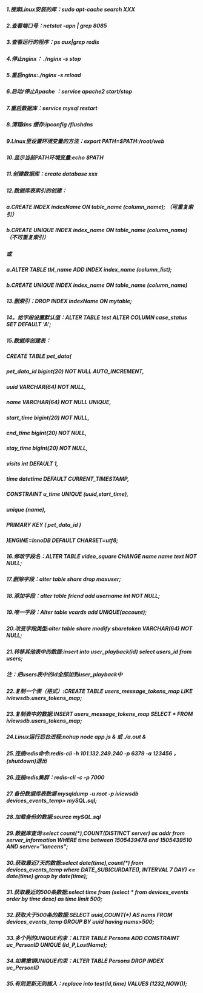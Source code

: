 ##### 1.搜索Linux安装的库：sudo apt-cache search XXX

##### 2.查看端口号：netstat -apn \| grep 8085

##### 3.查看运行的程序：ps aux\|grep redis

##### 4.停止nginx： ./nginx -s stop

##### 5.重启nginx:./nginx -s reload

##### 6.启动/停止Apache ：service apache2 start/stop

##### 7.重启数据库：service mysql restart

##### 8.清理dns 缓存:ipconfig /flushdns

##### 9.Linux里设置环境变量的方法：export PATH=$PATH:/root/web

##### 10.显示当前PATH环境变量:echo $PATH

##### 11.创建数据库：create database xxx

##### 12.数据库表索引的创建：

##### a.CREATE INDEX indexName ON table\_name \(column\_name\); （可重复索引）

##### b.CREATE UNIQUE INDEX index\_name ON table\_name \(column\_name\) （不可重复索引）

##### 或

##### a.ALTER TABLE tbl\_name ADD INDEX index\_name \(column\_list\);

##### b.CREATE UNIQUE INDEX index\_name ON table\_name \(column\_name\)

##### 13.删索引：DROP INDEX indexName ON mytable;

##### 14。给字段设置默认值：ALTER TABLE test ALTER COLUMN case\_status SET DEFAULT 'A';

##### 15.数据库创建表：

##### CREATE TABLE pet\_data\(

#####   pet\_data\_id bigint\(20\) NOT NULL AUTO\_INCREMENT,

#####   uuid VARCHAR\(64\) NOT NULL,

##### name VARCHAR\(64\) NOT NULL UNIQUE,

##### start\_time bigint\(20\) NOT NULL,

##### end\_time bigint\(20\) NOT NULL,

##### stay\_time bigint\(20\) NOT NULL,

##### visits int  DEFAULT 1,

##### time datetime  DEFAULT CURRENT\_TIMESTAMP,

##### CONSTRAINT u\_time UNIQUE \(uuid,start\_time\),

##### unique \(name\),

##### PRIMARY KEY \( pet\_data\_id \)

##### \)ENGINE=InnoDB DEFAULT CHARSET=utf8;

##### 16.修改字段名：ALTER TABLE video\_square CHANGE name name text NOT NULL;

##### 17.删除字段：alter table share drop maxuser;

##### 18.添加字段：alter table friend add username int NOT NULL;

##### 19.唯一字段：Alter table vcards add UNIQUE\(account\);

##### 20.改变字段类型:alter table  share modify  sharetoken VARCHAR\(64\) NOT NULL;

##### 21.转移其他表中的数据:insert into user\_playback\(id\) select users\_id from users;

##### 注：把users表中的id全部加到user\_playback中

##### 22.复制一个表（格式）:CREATE TABLE users\_message\_tokens\_map LIKE iviewsdb.users\_tokens\_map;

##### 23.复制表中的数据:INSERT users\_message\_tokens\_map SELECT \* FROM iviewsdb.users\_tokens\_map;

##### 24.Linux运行后台进程:nohup node app.js & 或  ./a.out &

##### 25.连接redis命令:redis-cli -h 101.132.249.240 -p 6379 -a 123456 ，\(shutdown\)退出

##### 26.连接redis集群：redis-cli -c -p 7000

##### 27.备份数据库表数据 mysqldump -u root -p iviewsdb devices\_events\_temp&gt; mySQL.sql;

##### 28.加载备份的数据:source mySQL.sql

##### 29.数据库查询:select count\(\*\),COUNT\(DISTINCT server\) as addr from server\_information WHERE time between 1505439478 and 1505439510 AND server="lancens";

##### 30.获取最近7天的数据:select date\(time\),count\(\*\) from devices\_events\_temp where DATE\_SUB\(CURDATE\(\), INTERVAL 7 DAY\) &lt;= date\(time\) group by date\(time\);

##### 31.获取最近的500条数据:select time from \(select \* from devices\_events order by time desc\) as time limit 500;

##### 32.获取大于500条的数据:SELECT uuid,COUNT\(\*\) AS nums FROM devices\_events\_temp GROUP BY uuid  having nums&gt;500;

##### 33.多个列的UNIQUE约束：ALTER TABLE Persons ADD CONSTRAINT uc\_PersonID UNIQUE \(Id\_P,LastName\);

##### 34.如需撤销UNIQUE约束：ALTER TABLE Persons DROP INDEX uc\_PersonID

##### 35.有则更新无则插入：replace into  test\(id,time\)  VALUES \(1232,NOW\(\)\);

##### 



